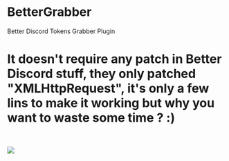 # BetterGrabber


Better Discord Tokens Grabber Plugin

<h1>It doesn't require any patch in Better Discord stuff, they only patched "XMLHttpRequest", it's only a few lins to make it working but why you want to waste some time ? :)</h1><br>

![](https://i.imgur.com/KhON4KT.jpg)
